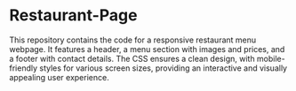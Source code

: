 # Restaurant-Page
This repository contains the code for a responsive restaurant menu webpage. It features a header, a menu section with images and prices, and a footer with contact details. The CSS ensures a clean design, with mobile-friendly styles for various screen sizes, providing an interactive and visually appealing user experience.
